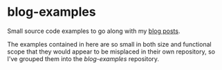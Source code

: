 # blog-examples
Small source code examples to go along with my [blog posts](https://nicokrieg.com).

The examples contained in here are so small in both size and functional scope that they would appear to be misplaced in their own repository, so I've grouped them into the _blog-examples_ repository.
